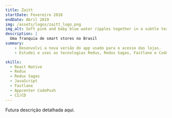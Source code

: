 ```yaml
---
title: Zaitt
startDate: Fevereiro 2018
endDate: Abril 2019
img: /assets/logos/zaitt_logo.png
img_alt: Soft pink and baby blue water ripples together in a subtle texture.
description: |
  Uma franquia de smart stores no Brasil
summary:
    - Desenvolvi a nova versão do app usado para o acesso das lojas.
    - Estudei e usei as tecnologias Redux, Redux Sagas, Fastlane e Codepush para o desenvolvimento do app, complementando o React Native para resolver os casos de uso.

skills:
  - React Native
  - Redux
  - Redux Sagas
  - JavaScript
  - Fastlane
  - Appcenter CodePush
  - CI/CD
---
```


Futura descrição detalhada aqui.